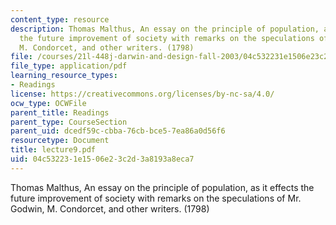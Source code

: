 ```yaml
---
content_type: resource
description: Thomas Malthus, An essay on the principle of population, as it effects
  the future improvement of society with remarks on the speculations of Mr. Godwin,
  M. Condorcet, and other writers. (1798)
file: /courses/21l-448j-darwin-and-design-fall-2003/04c532231e1506e23c2d3a8193a8eca7_lecture9.pdf
file_type: application/pdf
learning_resource_types:
- Readings
license: https://creativecommons.org/licenses/by-nc-sa/4.0/
ocw_type: OCWFile
parent_title: Readings
parent_type: CourseSection
parent_uid: dcedf59c-cbba-76cb-bce5-7ea86a0d56f6
resourcetype: Document
title: lecture9.pdf
uid: 04c53223-1e15-06e2-3c2d-3a8193a8eca7
---
```

Thomas Malthus, An essay on the principle of population, as it effects the future improvement of society with remarks on the speculations of Mr. Godwin, M. Condorcet, and other writers. (1798)